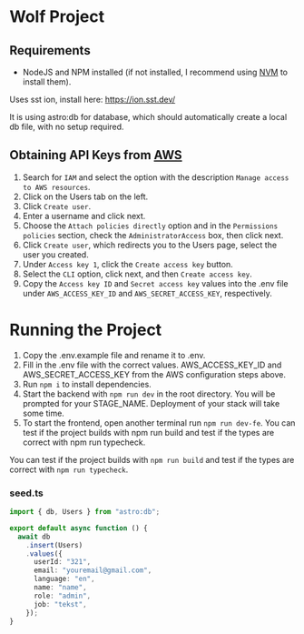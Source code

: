 # Wolf Project

## Requirements

- NodeJS and NPM installed (if not installed, I recommend using [NVM](https://github.com/nvm-sh/nvm?tab=readme-ov-file#installing-and-updating) to install them).

Uses sst ion, install here: https://ion.sst.dev/

It is using astro:db for database, which should automatically create a local db file, with no setup required.

## Obtaining API Keys from [AWS](https://console.aws.amazon.com)

1. Search for `IAM` and select the option with the description `Manage access to AWS resources`.
2. Click on the Users tab on the left.
3. Click `Create user`.
4. Enter a username and click next.
5. Choose the `Attach policies directly` option and in the `Permissions policies` section, check the `AdministratorAccess` box, then click next.
6. Click `Create user`, which redirects you to the Users page, select the user you created.
7. Under `Access key 1`, click the `Create access key` button.
8. Select the `CLI` option, click next, and then `Create access key`.
9. Copy the `Access key ID` and `Secret access key` values into the .env file under `AWS_ACCESS_KEY_ID` and `AWS_SECRET_ACCESS_KEY`, respectively.

# Running the Project

1. Copy the .env.example file and rename it to .env.
2. Fill in the .env file with the correct values. AWS_ACCESS_KEY_ID and AWS_SECRET_ACCESS_KEY from the AWS configuration steps above.
3. Run `npm i` to install dependencies.
4. Start the backend with `npm run dev` in the root directory. You will be prompted for your STAGE_NAME. Deployment of your stack will take some time.
5. To start the frontend, open another terminal run `npm run dev-fe`.
   You can test if the project builds with npm run build and test if the types are correct with npm run typecheck.

You can test if the project builds with `npm run build` and test if the types are correct with `npm run typecheck`.

### seed.ts

```ts
import { db, Users } from "astro:db";

export default async function () {
  await db
    .insert(Users)
    .values({
      userId: "321",
      email: "youremail@gmail.com",
      language: "en",
      name: "name",
      role: "admin",
      job: "tekst",
    });
}
```
